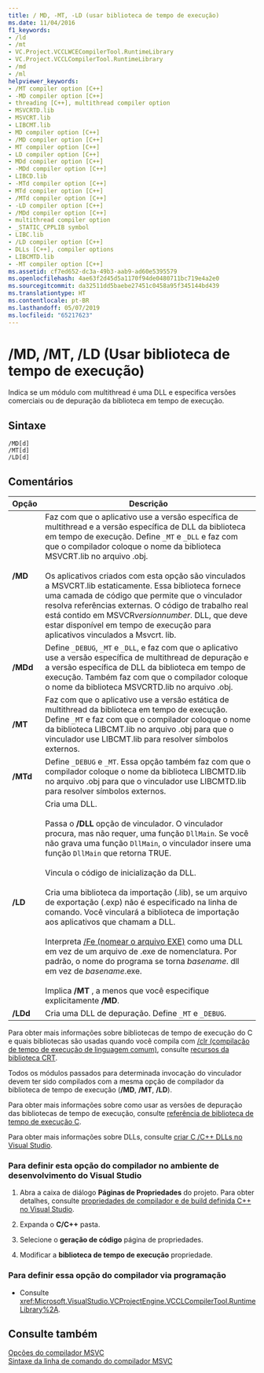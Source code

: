 ```yaml
---
title: / MD, -MT, -LD (usar biblioteca de tempo de execução)
ms.date: 11/04/2016
f1_keywords:
- /ld
- /mt
- VC.Project.VCCLWCECompilerTool.RuntimeLibrary
- VC.Project.VCCLCompilerTool.RuntimeLibrary
- /md
- /ml
helpviewer_keywords:
- /MT compiler option [C++]
- -MD compiler option [C++]
- threading [C++], multithread compiler option
- MSVCRTD.lib
- MSVCRT.lib
- LIBCMT.lib
- MD compiler option [C++]
- /MD compiler option [C++]
- MT compiler option [C++]
- LD compiler option [C++]
- MDd compiler option [C++]
- -MDd compiler option [C++]
- LIBCD.lib
- -MTd compiler option [C++]
- MTd compiler option [C++]
- /MTd compiler option [C++]
- -LD compiler option [C++]
- /MDd compiler option [C++]
- multithread compiler option
- _STATIC_CPPLIB symbol
- LIBC.lib
- /LD compiler option [C++]
- DLLs [C++], compiler options
- LIBCMTD.lib
- -MT compiler option [C++]
ms.assetid: cf7ed652-dc3a-49b3-aab9-ad60e5395579
ms.openlocfilehash: 4ae63f2d45d5a1170f94de0480711bc719e4a2e0
ms.sourcegitcommit: da32511dd5baebe27451c0458a95f345144bd439
ms.translationtype: HT
ms.contentlocale: pt-BR
ms.lasthandoff: 05/07/2019
ms.locfileid: "65217623"
---
```

# <a name="md-mt-ld-use-run-time-library"></a>/MD, /MT, /LD (Usar biblioteca de tempo de execução)

Indica se um módulo com multithread é uma DLL e especifica versões comerciais ou de depuração da biblioteca em tempo de execução.

## <a name="syntax"></a>Sintaxe

```
/MD[d]
/MT[d]
/LD[d]
```

## <a name="remarks"></a>Comentários

|Opção|Descrição|
|------------|-----------------|
|**/MD**|Faz com que o aplicativo use a versão específica de multithread e a versão específica de DLL da biblioteca em tempo de execução. Define `_MT` e `_DLL` e faz com que o compilador coloque o nome da biblioteca MSVCRT.lib no arquivo .obj.<br /><br /> Os aplicativos criados com esta opção são vinculados a MSVCRT.lib estaticamente. Essa biblioteca fornece uma camada de código que permite que o vinculador resolva referências externas. O código de trabalho real está contido em MSVCR*versionnumber*. DLL, que deve estar disponível em tempo de execução para aplicativos vinculados a Msvcrt. lib.|
|**/MDd**|Define `_DEBUG`, `_MT` e `_DLL`, e faz com que o aplicativo use a versão específica de multithread de depuração e a versão específica de DLL da biblioteca em tempo de execução. Também faz com que o compilador coloque o nome da biblioteca MSVCRTD.lib no arquivo .obj.|
|**/MT**|Faz com que o aplicativo use a versão estática de multithread da biblioteca em tempo de execução. Define `_MT` e faz com que o compilador coloque o nome da biblioteca LIBCMT.lib no arquivo .obj para que o vinculador use LIBCMT.lib para resolver símbolos externos.|
|**/MTd**|Define `_DEBUG` e `_MT`. Essa opção também faz com que o compilador coloque o nome da biblioteca LIBCMTD.lib no arquivo .obj para que o vinculador use LIBCMTD.lib para resolver símbolos externos.|
|**/LD**|Cria uma DLL.<br /><br /> Passa o **/DLL** opção de vinculador. O vinculador procura, mas não requer, uma função `DllMain`. Se você não grava uma função `DllMain`, o vinculador insere uma função `DllMain` que retorna TRUE.<br /><br /> Vincula o código de inicialização da DLL.<br /><br /> Cria uma biblioteca da importação (.lib), se um arquivo de exportação (.exp) não é especificado na linha de comando. Você vinculará a biblioteca de importação aos aplicativos que chamam a DLL.<br /><br /> Interpreta [/Fe (nomear o arquivo EXE)](fe-name-exe-file.md) como uma DLL em vez de um arquivo de .exe de nomenclatura. Por padrão, o nome do programa se torna *basename*. dll em vez de *basename*.exe.<br /><br /> Implica **/MT** , a menos que você especifique explicitamente **/MD**.|
|**/LDd**|Cria uma DLL de depuração. Define `_MT` e `_DEBUG`.|

Para obter mais informações sobre bibliotecas de tempo de execução do C e quais bibliotecas são usadas quando você compila com [/clr (compilação de tempo de execução de linguagem comum)](clr-common-language-runtime-compilation.md), consulte [recursos da biblioteca CRT](../../c-runtime-library/crt-library-features.md).

Todos os módulos passados para determinada invocação do vinculador devem ter sido compilados com a mesma opção de compilador da biblioteca de tempo de execução (**/MD**, **/MT**, **/LD**).

Para obter mais informações sobre como usar as versões de depuração das bibliotecas de tempo de execução, consulte [referência de biblioteca de tempo de execução C](../../c-runtime-library/c-run-time-library-reference.md).

Para obter mais informações sobre DLLs, consulte [criar C /C++ DLLs no Visual Studio](../dlls-in-visual-cpp.md).

### <a name="to-set-this-compiler-option-in-the-visual-studio-development-environment"></a>Para definir esta opção do compilador no ambiente de desenvolvimento do Visual Studio

1. Abra a caixa de diálogo **Páginas de Propriedades** do projeto. Para obter detalhes, consulte [propriedades de compilador e de build definida C++ no Visual Studio](../working-with-project-properties.md).

1. Expanda o **C/C++** pasta.

1. Selecione o **geração de código** página de propriedades.

1. Modificar a **biblioteca de tempo de execução** propriedade.

### <a name="to-set-this-compiler-option-programmatically"></a>Para definir essa opção do compilador via programação

- Consulte <xref:Microsoft.VisualStudio.VCProjectEngine.VCCLCompilerTool.RuntimeLibrary%2A>.

## <a name="see-also"></a>Consulte também

[Opções do compilador MSVC](compiler-options.md)<br/>
[Sintaxe da linha de comando do compilador MSVC](compiler-command-line-syntax.md)
